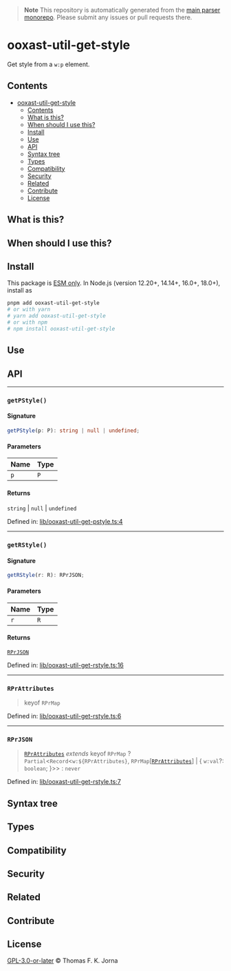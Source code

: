 > **Note**
> This repository is automatically generated from the [main parser monorepo](https://github.com/TrialAndErrorOrg/parsers). Please submit any issues or pull requests there.

# ooxast-util-get-style

Get style from a `w:p` element.

## Contents

*   [ooxast-util-get-style](#ooxast-util-get-style)
    *   [Contents](#contents)
    *   [What is this?](#what-is-this)
    *   [When should I use this?](#when-should-i-use-this)
    *   [Install](#install)
    *   [Use](#use)
    *   [API](#api)
    *   [Syntax tree](#syntax-tree)
    *   [Types](#types)
    *   [Compatibility](#compatibility)
    *   [Security](#security)
    *   [Related](#related)
    *   [Contribute](#contribute)
    *   [License](#license)

## What is this?

## When should I use this?

## Install

This package is [ESM only](https://gist.github.com/sindresorhus/a39789f98801d908bbc7ff3ecc99d99c). In Node.js (version 12.20+, 14.14+, 16.0+, 18.0+), install as

```bash
pnpm add ooxast-util-get-style
# or with yarn
# yarn add ooxast-util-get-style
# or with npm
# npm install ooxast-util-get-style
```

## Use

## API

***

### `getPStyle()`

#### Signature

```ts
getPStyle(p: P): string | null | undefined;
```

#### Parameters

| Name | Type |
| :------ | :------ |
| `p` | `P` |

#### Returns

`string` | `null` | `undefined`

Defined in:  [lib/ooxast-util-get-pstyle.ts:4](https://github.com/TrialAndErrorOrg/parsers/blob/5af9c17/libs/ooxast/ooxast-util-get-style/src/lib/ooxast-util-get-pstyle.ts#L4)

***

### `getRStyle()`

#### Signature

```ts
getRStyle(r: R): RPrJSON;
```

#### Parameters

| Name | Type |
| :------ | :------ |
| `r` | `R` |

#### Returns

[`RPrJSON`](modules.md#rprjson)

Defined in:  [lib/ooxast-util-get-rstyle.ts:16](https://github.com/TrialAndErrorOrg/parsers/blob/5af9c17/libs/ooxast/ooxast-util-get-style/src/lib/ooxast-util-get-rstyle.ts#L16)

***

### `RPrAttributes`

> keyof `RPrMap`

Defined in:  [lib/ooxast-util-get-rstyle.ts:6](https://github.com/TrialAndErrorOrg/parsers/blob/5af9c17/libs/ooxast/ooxast-util-get-style/src/lib/ooxast-util-get-rstyle.ts#L6)

***

### `RPrJSON`

> [`RPrAttributes`](modules.md#rprattributes) *extends* keyof `RPrMap` ? `Partial`<`Record`<`w:${RPrAttributes}`, `RPrMap`[[`RPrAttributes`](modules.md#rprattributes)] | {
> `w:val`?: `boolean`;
> }>> : `never`

Defined in:  [lib/ooxast-util-get-rstyle.ts:7](https://github.com/TrialAndErrorOrg/parsers/blob/5af9c17/libs/ooxast/ooxast-util-get-style/src/lib/ooxast-util-get-rstyle.ts#L7)

## Syntax tree

## Types

## Compatibility

## Security

## Related

## Contribute

## License

[GPL-3.0-or-later](LICENSE) © Thomas F. K. Jorna

[unified]: https://unifiedjs.com

[unifiedgh]: https://github.com/unifiedjs/unified

[xast-from-xml]: https://github.com/syntax-tree/xast-util-from-xml

[rehype]: https://github.com/rehypejs/rehype

[rejour]: https://github.com/TrialAndErrorOrg/parsers/tree/main/libs/rejour

[rejour-parse]: https://github.com/TrialAndErrorOrg/parsers/tree/main/libs/rejour/rejour-parse

[rejour-stringify]: https://github.com/TrialAndErrorOrg/parsers/tree/main/libs/rejour/rejour-stringify

[rejour-move-abstract]: https://github.com/TrialAndErrorOrg/parsers/tree/main/libs/rejour/rejour-move-abstract

[rejour-meta]: https://github.com/TrialAndErrorOrg/parsers/tree/main/libs/rejour/rejour-meta

[rejour-relatex]: https://github.com/TrialAndErrorOrg/parsers/tree/main/libs/rejour/rejour-relatex

[relatex]: https://github.com/TrialAndErrorOrg/parsers/tree/main/libs/relatex

[ooxast-util-to-jast]: https://github.com/TrialAndErrorOrg/parsers/tree/main/libs/relatex/ooxast-util-to-jast

[jast]: https://github.com/TrialAndErrorOrg/parsers/tree/main/libs/rejour/jast

[jast-util-to-texast]: https://github.com/TrialAndErrorOrg/parsers/tree/main/libs/rejour/jast-util-to-texast

[jastscript]: https://github.com/TrialAndErrorOrg/parsers/tree/main/libs/rejour/jastscript

[texast]: https://github.com/TrialAndErrorOrg/parsers/tree/main/libs/relatex/texast

[texast-util-to-latex]: https://github.com/TrialAndErrorOrg/parsers/tree/main/libs/relatex/texast-util-to-latex

[hast]: https://github.com/syntax-tree/hast

[xast]: https://github.com/syntax-tree/xast

[mdast]: https://github.com/syntax-tree/mdast

[mdast-markdown]: https://github.com/syntax-tree/mdast-util-to-markdown

[latex-utensils]: https://github.com/tamuratak/latex-utensils

[latexjs]: https://github.com/latexjs/latexjs

[reoff]: https://github.com/TrialAndErrorOrg/parsers/tree/main/libs/reoff

[reoff-parse]: https://github.com/TrialAndErrorOrg/parsers/tree/main/libs/reoff/reoff-parse

[reoff-rejour]: https://github.com/TrialAndErrorOrg/parsers/tree/main/libs/reoff/reoff-rejour

[ooxast]: https://github.com/TrialAndErrorOrg/parsers/tree/main/libs/ooxast/ooxast

[ooxast]: https://github.com/TrialAndErrorOrg/parsers/tree/main/libs/ooxast/ooxast-util-to-jast
